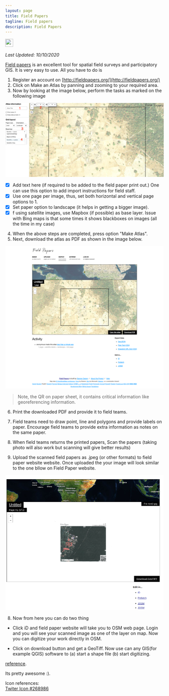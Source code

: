 ```yaml
---
layout: page
title: Field Papers
tagline: Field papers
description: Field Papers
---
```


<!-- Primary Meta Tags -->
<title>Field Papers</title>
<meta name="title" content="Field Papers" />
<meta name="description" content="Field papers is an excellent tool for spatial field surveys and participatory GIS." />

<!-- Open Graph / Facebook -->
<meta property="og:type" content="website" />
<meta property="og:url" content="https://mnahmad.github.io/" />
<meta property="og:title" content="Field Papers" />
<meta property="og:description" content="Field papers is an excellent tool for spatial field surveys and participatory GIS." />
<meta property="og:image" content="https://mnahmad.github.io/scriptndebug/pages/fieldpapers/fp.png?raw=true" />

<!-- Twitter -->
<meta property="twitter:card" content="summary_large_image" />
<meta property="twitter:url" content="https://mnahmad.github.io/" />
<meta property="twitter:title" content="Field Papers" />
<meta property="twitter:description" content="Field papers is an excellent tool for spatial field surveys and participatory GIS." />
<meta property="twitter:image" content="https://mnahmad.github.io/scriptndebug/pages/fieldpapers/fp.png?raw=true" />

<!-- Meta Tags Generated with https://metatags.io -->


<a href="https://twitter.com/intent/tweet?text=Field%20Papers%20https://mnahmad.github.io/scriptndebug/pages/fieldpapers/fieldpapers.md%20@mnabiahmad"><img src="https://mnahmad.github.io/scriptndebug/twiter-icon-15.jpg" height="25" width="25"></a>

*Last Updated: 10/10/2020*

[Field papers](http://fieldpapers.org/) is an excellent tool for spatial field surveys and participatory GIS. It is very easy to use. All you have to do is

1. Register an account on [http://fieldpapers.org/](http://fieldpapers.org/)
2. Click on Make an Atlas by panning and zooming to your required area.
3. Now by looking at the image below, perform the tasks as marked on the following image

![Field Papers ](field_papers_arlas.png)

- [x] Add text here (if required to be added to the field paper print out.) One can use this option to add import instructions for field staff.  
- [x] Use one page per image, thus, set both horizontal and vertical page options to 1.
- [x] Set paper option to landscape (it helps in getting a bigger image).
- [x] f using satellite images, use Mapbox (if possible) as base layer. Issue with Bing maps is that some times it shows blackboxes on images (all the time in my case)

4. When the above steps are completed, press option "Make Atlas".
5. Next, download the atlas as PDF as shown in the image below.

![Field Paper](field-papers-download.png)

> Note, the QR on paper sheet, it contains critical information like georeferencing information.

6. Print the downloaded PDF and provide it to field teams.

6. Field teams need to draw point, line and polygons and provide labels on paper. Encourage field teams to provide extra information as notes on the same paper.

6. When field teams returns the printed papers,  Scan the papers (taking photo will also work but scanning will give better results)
7. Upload the scanned field papers as .jpeg (or other formats) to field paper website website. Once uploaded the your image will look similar to the one bllow on Field Paper website.  

![Field Papers](download_options.png)

8. Now from here you can do two thing

+  Click iD and field paper website will take you to OSM web page. Login and you will see your scanned image as one of the layer on map. Now you can digitize your work directly in OSM.

+ Click on download button and get a GeoTiff. Now use can any GIS(for example QGIS) software to (a) start a shape file (b) start digitizing.

[reference](http://gis.stackexchange.com/questions/192798/how-to-use-data-from-field-papers-to-qgis).   


Its pretty awesome :).


Icon references:<br>
<a href="https://icon-library.net/icon/twiter-icon-15.html">Twiter Icon #268986</a>
